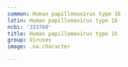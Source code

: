 ```yaml
---
common: Human papillomavirus type 16
latin: Human papillomavirus type 16
ncbi: '333760'
title: Human papillomavirus type 16
group: Viruses
image: .na.character

---
```

